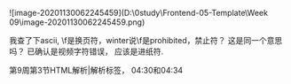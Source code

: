 ![image-20201130062245459](D:\0study\Frontend-05-Template\Week 09\image-20201130062245459.png)

  我查了下ascii, \f是换页符，winter说\f是prohibited，禁止符？ 这是同一个意思吗？
已确认是视频字符错误， 应该是进纸符. 

第9周第3节HTML解析|解析标签， 04:30和04:34